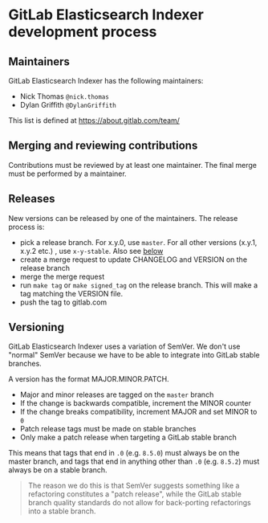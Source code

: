 # GitLab Elasticsearch Indexer development process

## Maintainers

GitLab Elasticsearch Indexer has the following maintainers:

- Nick Thomas `@nick.thomas`
- Dylan Griffith `@DylanGriffith`

This list is defined at https://about.gitlab.com/team/

## Merging and reviewing contributions

Contributions must be reviewed by at least one maintainer. The final merge must
be performed by a maintainer.

## Releases

New versions can be released by one of the maintainers. The release process is:

-   pick a release branch. For x.y.0, use `master`. For all other
    versions (x.y.1, x.y.2 etc.) , use `x-y-stable`. Also see [below](#versioning)
-   create a merge request to update CHANGELOG and VERSION on the
    release branch
-   merge the merge request
-   run `make tag` or `make signed_tag` on the release branch. This will
    make a tag matching the VERSION file.
-   push the tag to gitlab.com

## Versioning

GitLab Elasticsearch Indexer uses a variation of SemVer. We don't use
"normal" SemVer because we have to be able to integrate into GitLab stable
branches.

A version has the format MAJOR.MINOR.PATCH.

- Major and minor releases are tagged on the `master` branch
- If the change is backwards compatible, increment the MINOR counter
- If the change breaks compatibility, increment MAJOR and set MINOR to `0`
- Patch release tags must be made on stable branches
- Only make a patch release when targeting a GitLab stable branch

This means that tags that end in `.0` (e.g. `8.5.0`) must always be on
the master branch, and tags that end in anything other than `.0` (e.g.
`8.5.2`) must always be on a stable branch.

> The reason we do this is that SemVer suggests something like a
> refactoring constitutes a "patch release", while the GitLab stable
> branch quality standards do not allow for back-porting refactorings
> into a stable branch.
